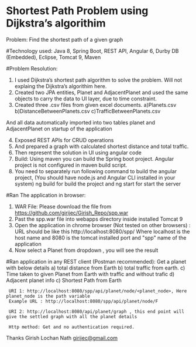 # Shortest Path Problem using Dijkstra’s algorithim
Problem: Find the shortest path of a given graph

#Technology used: Java 8, Spring Boot, REST API, Angular 6, Durby DB (Embedded), Eclipse, Tomcat 9, Maven 

#Problem Resolution: 
1. I used Dijkstra’s shortest path algorithm to solve the problem. Will not explaing the Dijkstra’s algorithim here.
2. Created two JPA entities, Planet and AdjacentPlanet and used the same objects to carry the data to UI layer, due to time constraint.
3. Created three .csv files from given excel documents.
	a)Planets.csv
	b)DistanceBetweenPlanets.csv
	c)TrafficBetweenPlanets.csv
 
 And all data automatically imported into two tables planet and AdjacentPlanet on startup of the application
 
 4. Exposed REST APIs for CRUD operations 
 5. And prepared a graph with calculated shortest distance and total traffic.
 5. Then represent the solution in UI using angular code
 6. Build: Using maven you can build the Spring boot project. Angular project is not configured in maven build script.
 7. You need to separately run following command to build the angular project, (You should have node.js and Angular CLI installed in your system) 
   ng build for build the project and 
   ng start for start the server
 
 
#Ran The application in browser:
1. WAR File: Please download the file from https://github.com/girijec/Girish_Repo/spp.war
2. Past the spp.war file into webapps directory inside installed Tomcat 9
5. Open the application in chrome browser (Not tested on other browsers) : 
		URL should be like this http://localhost:8080/spp/
		Where localhost is the host name and 8080 is the tomcat installed port
		and "spp" name of the application
6. Now select a Planet from dropdown , you will see the result	



#Ran application in any REST client (Postman recommended):
Get a planet with below details 
         a) total distance from Earth 
	  b) total traffic from earth. 
	  c) Time taken to given Planet from Earth with traffic and without trafic
	  d) Adjacent planet info
	  c) Shortest Path from Earth
	  
	 URI 1: http://localhost:8080/spp/api/planet/node/<planet_node>, Here planet_node is the path variable
	 Example URL : http://localhost:8080/spp/api/planet/node/F
	  
	 URI 2: http://localhost:8080/api/planet/graph , this end point will give the settled graph with all the planet details
		
     Http method: Get and no authentication required.
	

 Thanks
 Girish Lochan Nath
 girijec@gmail.com

